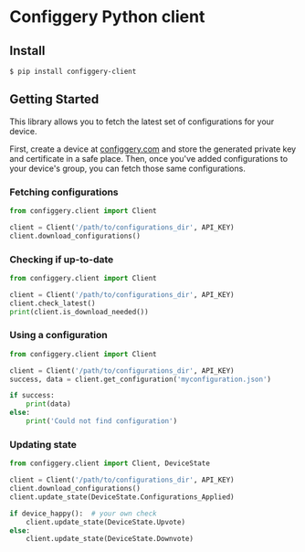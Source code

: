 # Configgery Python client

## Install

```console
$ pip install configgery-client
```

## Getting Started

This library allows you to fetch the latest set of configurations for your device. 

First, create a device at [configgery.com](configgery.com) 
and store the generated private key and certificate in a safe place. 
Then, once you've added configurations to your device's group, 
you can fetch those same configurations.

### Fetching configurations
```python
from configgery.client import Client

client = Client('/path/to/configurations_dir', API_KEY)
client.download_configurations()
```

### Checking if up-to-date

```python
from configgery.client import Client

client = Client('/path/to/configurations_dir', API_KEY)
client.check_latest()
print(client.is_download_needed())
```

### Using a configuration

```python
from configgery.client import Client

client = Client('/path/to/configurations_dir', API_KEY)
success, data = client.get_configuration('myconfiguration.json')

if success:
    print(data)
else:
    print('Could not find configuration')
```

### Updating state
```python
from configgery.client import Client, DeviceState

client = Client('/path/to/configurations_dir', API_KEY)
client.download_configurations()
client.update_state(DeviceState.Configurations_Applied)

if device_happy():  # your own check
    client.update_state(DeviceState.Upvote)
else:
    client.update_state(DeviceState.Downvote)
```

